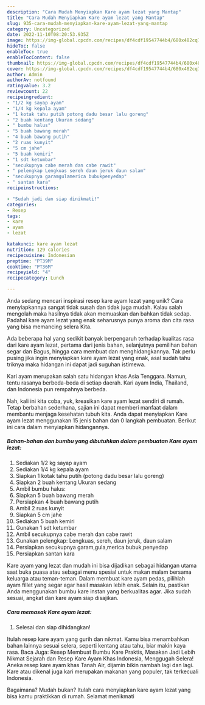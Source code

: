 ```yaml
---
description: "Cara Mudah Menyiapkan Kare ayam lezat yang Mantap"
title: "Cara Mudah Menyiapkan Kare ayam lezat yang Mantap"
slug: 935-cara-mudah-menyiapkan-kare-ayam-lezat-yang-mantap
category: Uncategorized
date: 2022-11-10T08:20:53.935Z
image: https://img-global.cpcdn.com/recipes/df4cdf19547744b4/680x482cq70/kare-ayam-lezat-foto-resep-utama.jpg
hideToc: false
enableToc: true
enableTocContent: false
thumbnail: https://img-global.cpcdn.com/recipes/df4cdf19547744b4/680x482cq70/kare-ayam-lezat-foto-resep-utama.jpg
cover: https://img-global.cpcdn.com/recipes/df4cdf19547744b4/680x482cq70/kare-ayam-lezat-foto-resep-utama.jpg
author: Admin
authorAv: notfound
ratingvalue: 3.2
reviewcount: 22
recipeingredient:
- "1/2 kg sayap ayam"
- "1/4 kg kepala ayam"
- "1 kotak tahu putih potong dadu besar lalu goreng"
- "2 buah kentang Ukuran sedang"
- " bumbu halus"
- "5 buah bawang merah"
- "4 buah bawang putih"
- "2 ruas kunyit"
- "5 cm jahe"
- "5 buah kemiri"
- "1 sdt ketumbar"
- "secukupnya cabe merah dan cabe rawit"
- " pelengkap Lengkuas sereh daun jeruk daun salam"
- "secukupnya garamgulamerica bubukpenyedap"
- " santan kara"
recipeinstructions:

- "Sudah jadi dan siap dinikmati!"
categories:
- Resep
tags:
- kare
- ayam
- lezat

katakunci: kare ayam lezat 
nutrition: 129 calories
recipecuisine: Indonesian
preptime: "PT39M"
cooktime: "PT36M"
recipeyield: "4"
recipecategory: Lunch

---
```





Anda sedang mencari inspirasi resep kare ayam lezat yang unik? Cara menyiapkannya sangat tidak susah dan tidak juga mudah. Kalau salah mengolah maka hasilnya tidak akan memuaskan dan bahkan tidak sedap. Padahal kare ayam lezat yang enak seharusnya punya aroma dan cita rasa yang bisa memancing selera Kita.





Ada beberapa hal yang sedikit banyak berpengaruh terhadap kualitas rasa dari kare ayam lezat, pertama dari jenis bahan, selanjutnya pemilihan bahan segar dan Bagus, hingga cara membuat dan menghidangkannya. Tak perlu pusing jika ingin menyiapkan kare ayam lezat yang enak,      asal sudah tahu triknya maka hidangan ini dapat jadi suguhan istimewa.














Kari ayam merupakan salah satu hidangan khas Asia Tenggara. Namun, tentu rasanya berbeda-beda di setiap daerah. Kari ayam India, Thailand, dan Indonesia pun rempahnya berbeda.






Nah, kali ini kita coba, yuk, kreasikan kare ayam lezat sendiri di rumah. Tetap berbahan sederhana, sajian ini dapat memberi manfaat dalam membantu menjaga kesehatan tubuh kita. Anda dapat menyiapkan Kare ayam lezat menggunakan 15 jenis bahan dan 0 langkah pembuatan. Berikut ini cara dalam menyiapkan hidangannya.

<!--inarticleads1-->

##### Bahan-bahan dan bumbu yang dibutuhkan dalam pembuatan Kare ayam lezat:

1. Sediakan 1/2 kg sayap ayam
1. Sediakan 1/4 kg kepala ayam
1. Siapkan 1 kotak tahu putih (potong dadu besar lalu goreng)
1. Siapkan 2 buah kentang Ukuran sedang
1. Ambil  bumbu halus:
1. Siapkan 5 buah bawang merah
1. Persiapkan 4 buah bawang putih
1. Ambil 2 ruas kunyit
1. Siapkan 5 cm jahe
1. Sediakan 5 buah kemiri
1. Gunakan 1 sdt ketumbar
1. Ambil secukupnya cabe merah dan cabe rawit
1. Gunakan  pelengkap: Lengkuas, sereh, daun jeruk, daun salam
1. Persiapkan secukupnya garam,gula,merica bubuk,penyedap
1. Persiapkan  santan kara


Kare ayam yang lezat dan mudah ini bisa dijadikan sebagai hidangan utama saat buka puasa atau sebagai menu spesial untuk makan malam bersama keluarga atau teman-teman. Dalam membuat kare ayam pedas, pilihlah ayam fillet yang segar agar hasil masakan lebih enak. Selain itu, pastikan Anda menggunakan bumbu kare instan yang berkualitas agar. Jika sudah sesuai, angkat dan kare ayam siap disajikan. 

<!--inarticleads2-->

##### Cara memasak Kare ayam lezat:


1. Selesai dan siap dihidangkan!

Itulah resep kare ayam yang gurih dan nikmat. Kamu bisa menambahkan bahan lainnya sesuai selera, seperti kentang atau tahu, biar makin kaya rasa. Baca Juga: Resep Membuat Bumbu Kare Praktis, Masakan Jadi Lebih Nikmat Sejarah dan Resep Kare Ayam Khas Indonesia, Menggugah Selera! Aneka resep kare ayam khas Tanah Air, dijamin bikin nambah lagi dan lagi. Kare atau dikenal juga kari merupakan makanan yang populer, tak terkecuali Indonesia. 

Bagaimana? Mudah bukan? Itulah cara menyiapkan kare ayam lezat yang bisa kamu praktikkan di rumah. Selamat menikmati
